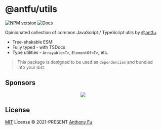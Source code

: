 # @antfu/utils

[![NPM version](https://img.shields.io/npm/v/@antfu/utils?color=a1b858&label=)](https://www.npmjs.com/package/@antfu/utils)
[![Docs](https://www.paka.dev/badges/v0/cute.svg)](https://www.paka.dev/npm/@antfu/utils)

Opinionated collection of common JavaScript / TypeScript utils by [@antfu](https://github.com/antfu).

- Tree-shakable ESM
- Fully typed - with TSDocs
- Type utilities - `Arrayable<T>`, `ElementOf<T>`, etc.

> This package is designed to be used as `dependencies` and bundled into your dist.

## Sponsors

<p align="center">
  <a href="https://cdn.jsdelivr.net/gh/antfu/static/sponsors.svg">
    <img src='https://cdn.jsdelivr.net/gh/antfu/static/sponsors.svg'/>
  </a>
</p>

## License

[MIT](./LICENSE) License © 2021-PRESENT [Anthony Fu](https://github.com/antfu)
